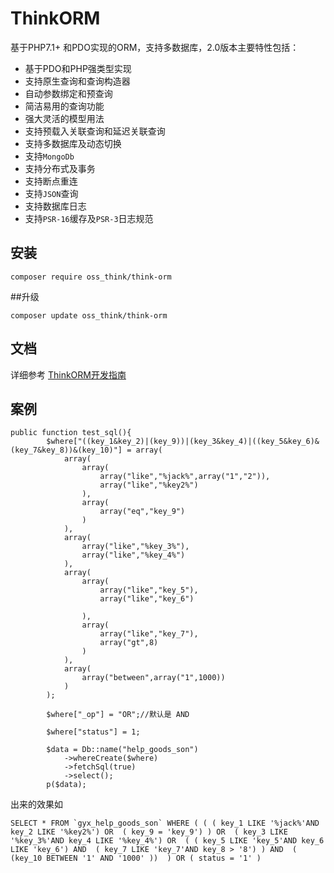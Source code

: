 # ThinkORM

基于PHP7.1+ 和PDO实现的ORM，支持多数据库，2.0版本主要特性包括：

* 基于PDO和PHP强类型实现
* 支持原生查询和查询构造器
* 自动参数绑定和预查询
* 简洁易用的查询功能
* 强大灵活的模型用法
* 支持预载入关联查询和延迟关联查询
* 支持多数据库及动态切换
* 支持`MongoDb`
* 支持分布式及事务
* 支持断点重连
* 支持`JSON`查询
* 支持数据库日志
* 支持`PSR-16`缓存及`PSR-3`日志规范


## 安装
~~~
composer require oss_think/think-orm
~~~
##升级
~~~
composer update oss_think/think-orm
~~~

## 文档

详细参考 [ThinkORM开发指南](https://www.kancloud.cn/manual/think-orm/content)

## 案例
~~~
public function test_sql(){
        $where["((key_1&key_2)|(key_9))|(key_3&key_4)|((key_5&key_6)&(key_7&key_8))&(key_10)"] = array(
            array(
                array(
                    array("like","%jack%",array("1","2")),
                    array("like","%key2%")
                ),
                array(
                    array("eq","key_9")
                )
            ),
            array(
                array("like","%key_3%"),
                array("like","%key_4%")
            ),
            array(
                array(
                    array("like","key_5"),
                    array("like","key_6")

                ),
                array(
                    array("like","key_7"),
                    array("gt",8)
                )
            ),
            array(
                array("between",array("1",1000))
            )
        );

        $where["_op"] = "OR";//默认是 AND

        $where["status"] = 1;

        $data = Db::name("help_goods_son")
            ->whereCreate($where)
            ->fetchSql(true)
            ->select();
        p($data);
~~~

出来的效果如
~~~
SELECT * FROM `gyx_help_goods_son` WHERE ( ( ( key_1 LIKE '%jack%'AND key_2 LIKE '%key2%') OR  ( key_9 = 'key_9') ) OR  ( key_3 LIKE '%key_3%'AND key_4 LIKE '%key_4%') OR  ( ( key_5 LIKE 'key_5'AND key_6 LIKE 'key_6') AND  ( key_7 LIKE 'key_7'AND key_8 > '8') ) AND  (  (key_10 BETWEEN '1' AND '1000' ))  ) OR ( status = '1' )
~~~
